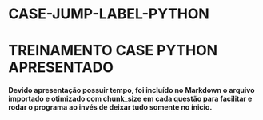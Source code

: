 # CASE-JUMP-LABEL-PYTHON
# TREINAMENTO CASE PYTHON APRESENTADO
#### Devido apresentação possuir tempo, foi incluído no Markdown o arquivo importado e otimizado com chunk_size em cada questão para facilitar e rodar o programa ao invés de deixar tudo somente no ínicio.

